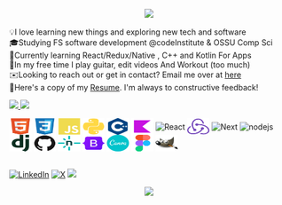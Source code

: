 


<p  align="center">
<img src="https://user-images.githubusercontent.com/73097560/115834477-dbab4500-a447-11eb-908a-139a6edaec5c.gif">

💡I love learning new things and exploring new tech and software
<br>🎓Studying FS software development @codeInstitute & OSSU Comp Sci
<br>🌱Currently learning React/Redux/Native , C++ and Kotlin For Apps
<br>🏓In my free time I play guitar, edit videos And Workout (too much)
<br>✉️Looking to reach out or get in contact? Email me over at [here](mailto:shaunanderton1@gmail.com?subject=[GitHub])
<br>📄Here's a copy of my [Resume](). I'm always to constructive feedback!
  
<div align="center">
  <a href="https://github.com/ShaAnder">
    <p align="left">
      <img height="160em" src="https://github-readme-stats-sigma-five.vercel.app/api?username=ShaAnder&show_icons=true&theme=react&hide_border=true" />
      <img height="160em" src="https://github-readme-stats-sigma-five.vercel.app/api/top-langs/?username=ShaAnder&layout=compact&langs_count=7&theme=react&hide_border=true"/>
    </p>
  </a>              
</div>

<div>
  <img align="center" title="HTML5" alt="HTML" height="30" width="40" src="https://raw.githubusercontent.com/devicons/devicon/master/icons/html5/html5-original.svg">
  <img align="center" title="CSS" alt="CSS" height="30" width="40" src="https://raw.githubusercontent.com/devicons/devicon/master/icons/css3/css3-original.svg">
  <img align="center" title="JavaScript" alt="Js" height="30" width="40" src="https://raw.githubusercontent.com/devicons/devicon/master/icons/javascript/javascript-plain.svg">
  <img align="center" title="Python" alt="Py" height="30" width="40" src="https://raw.githubusercontent.com/devicons/devicon/master/icons/python/python-plain.svg">
  <img align="center" title="C++" alt="c++" height="30" width="40" src="https://raw.githubusercontent.com/devicons/devicon/master/icons/cplusplus/cplusplus-plain.svg"> 
  <img align="center" title="Kotlin" alt="Kotlin" height="30" width="40" src="https://raw.githubusercontent.com/devicons/devicon/master/icons/kotlin/kotlin-plain.svg"> 
  <img align="center" title="React" alt="React" height="30" width="40" src="https://cdn.jsdelivr.net/gh/devicons/devicon/icons/react/react-original.svg">
  <img align="center" title="Redux" alt="Redux" height="30" width="40" src="https://raw.githubusercontent.com/devicons/devicon/master/icons/redux/redux-original.svg"> 
  <img align="center" title="NextJS" alt="Next" height="30" width="40" src="https://cdn.jsdelivr.net/gh/devicons/devicon/icons/nextjs/nextjs-original.svg"> 
  <img align="center" title="Nodejs" alt="nodejs" height="30" width="40" src="https://cdn.jsdelivr.net/gh/devicons/devicon/icons/nodejs/nodejs-original.svg"> 
  <img align="center" title="Django" alt="DJ" height="30" width="40" src="https://raw.githubusercontent.com/devicons/devicon/master/icons/django/django-plain.svg"> 
  <img align="center" title="Github" alt="Github" height="30" width="40" src="https://raw.githubusercontent.com/devicons/devicon/master/icons/github/github-original.svg" color="white"> 
  <img align="center" title="Netlify" alt="Netlfiy" height="30" width="40" src="https://raw.githubusercontent.com/devicons/devicon/master/icons/netlify/netlify-original.svg"> 
  <img align="center" title="Bootstrap" alt="Bootstrap" height="30" width="40" src="https://raw.githubusercontent.com/devicons/devicon/master/icons/bootstrap/bootstrap-original.svg"> 
  <img align="center" title="Canva" alt="Canva" height="30" width="40" src="https://raw.githubusercontent.com/devicons/devicon/master/icons/canva/canva-original.svg"> 
  <img align="center" title="Figma" alt="Figma" height="30" width="40" src="https://raw.githubusercontent.com/devicons/devicon/master/icons/figma/figma-original.svg">   
  <img align="center" title="Gimp" alt="Gimp" height="30" width="40" src="https://raw.githubusercontent.com/devicons/devicon/master/icons/gimp/gimp-original.svg"> 
<br><br>
</div>  


[![LinkedIn](https://img.shields.io/badge/LinkedIn-%230077B5.svg?logo=linkedin&logoColor=white)](https://linkedin.com/in/https://www.linkedin.com/in/shaun-anderton-551670a9/) [![X](https://img.shields.io/badge/X-black.svg?logo=X&logoColor=white)](https://x.com/ShaAnder10) 
[![](https://visitcount.itsvg.in/api?id=ShaAnder&icon=0&color=0)](https://visitcount.itsvg.in)

<p  align="center">
<img src="https://user-images.githubusercontent.com/73097560/115834477-dbab4500-a447-11eb-908a-139a6edaec5c.gif">
